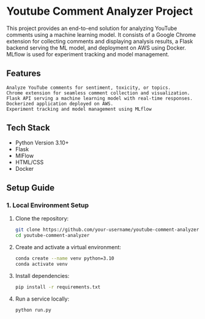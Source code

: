 # Youtube Comment Analyzer Project

This project provides an end-to-end solution for analyzing YouTube comments using a machine learning model. It consists of a Google Chrome extension for collecting comments and displaying analysis results, a Flask backend serving the ML model, and deployment on AWS using Docker. MLflow is used for experiment tracking and model management.

## Features
    Analyze YouTube comments for sentiment, toxicity, or topics.
    Chrome extension for seamless comment collection and visualization.
    Flask API serving a machine learning model with real-time responses.
    Dockerized application deployed on AWS.
    Experiment tracking and model management using MLflow

## Tech Stack
- Python Version 3.10+
- Flask
- MlFlow
- HTML/CSS
- Docker


## Setup Guide
### 1. Local Environment Setup
1. Clone the repository:
   ```bash
   git clone https://github.com/your-username/youtube-comment-analyzer.git
   cd youtube-comment-analyzer
   ```
2. Create and activate a virtual environment:
   ```bash
   conda create --name venv python=3.10
   conda activate venv
   ```
3. Install dependencies:
   ```bash
   pip install -r requirements.txt
   ```
4. Run a service locally:
   ```bash
   python run.py
   ```